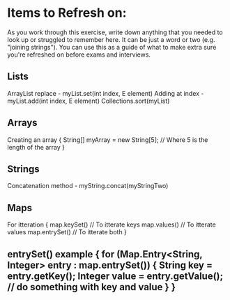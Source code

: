 # Items to Refresh on:

As you work through this exercise, write down anything that you needed to look up or struggled to remember here. It can be just a word or two (e.g. "joining strings"). You can use this as a guide of what to make extra sure you're refreshed on before exams and interviews.


Lists
----------
ArrayList replace - myList.set(int index, E element)
Adding at index - myList.add(int index, E element)
Collections.sort(myList)


Arrays
----------
Creating an array {
    String[] myArray = new String[5]; // Where 5 is the length of the array
}


Strings
----------
Concatenation method - myString.concat(myStringTwo)


Maps
----------
For itteration {
    map.keySet() // To itterate keys
    map.values() // To itterate values
    map.entrySet() // To itterate both
}

entrySet() example {
    for (Map.Entry<String, Integer> entry : map.entrySet()) {
    String key = entry.getKey();
    Integer value = entry.getValue();
    // do something with key and value
}
}
- 